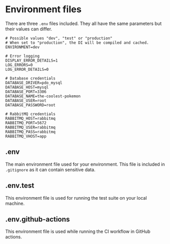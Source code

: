 # Environment files

There are three `.env` files included. They all have the same parameters but their values can differ.

``` 
# Possible values "dev", "test" or "production"
# When set to "production", the DI will be compiled and cached.
ENVIRONMENT=dev

# Error logging
DISPLAY_ERROR_DETAILS=1
LOG_ERRORS=0
LOG_ERROR_DETAILS=0

# Database credentials
DATABASE_DRIVER=pdo_mysql
DATABASE_HOST=mysql
DATABASE_PORT=3306
DATABASE_NAME=the-coolest-pokemon
DATABASE_USER=root
DATABASE_PASSWORD=root

# RabbitMQ credentials
RABBITMQ_HOST=rabbitmq
RABBITMQ_PORT=5672
RABBITMQ_USER=rabbitmq
RABBITMQ_PASS=rabbitmq
RABBITMQ_VHOST=app
```

## .env

The main environment file used for your environment. This file is included in `.gitignore` 
as it can contain sensitive data.

## .env.test

This environment file is used for running the test suite on your local machine.

## .env.github-actions

This environment file is used while running the CI workflow in GitHub actions.